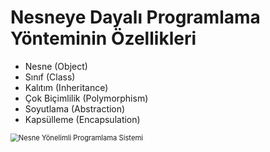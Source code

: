 # Nesneye Dayalı Programlama Yönteminin Özellikleri

- Nesne (Object)
- Sınıf (Class)
- Kalıtım (Inheritance)
- Çok Biçimlilik (Polymorphism)
- Soyutlama (Abstraction)
- Kapsülleme (Encapsulation)

<img src="/Users/kodluyoruz/Projeler/kodluyoruz/taskforce/java/java-102/object-oriented-programming/figures/OOPs.png" alt="Nesne Yönelimli Programlama Sistemi" style="zoom:80%;" />

